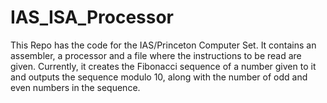 # IAS_ISA_Processor
This Repo has the code for the IAS/Princeton Computer Set. It contains an assembler, a processor and a file where the instructions to be read are given. Currently, it creates the Fibonacci sequence of a number given to it and outputs the sequence modulo 10, along with the number of odd and even numbers in the sequence.
